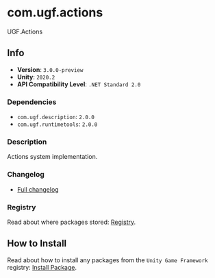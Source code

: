 # com.ugf.actions

UGF.Actions

## Info

- **Version**: `3.0.0-preview`
- **Unity**: `2020.2`
- **API Compatibility Level**: `.NET Standard 2.0`

### Dependencies

- `com.ugf.description`: `2.0.0`
- `com.ugf.runtimetools`: `2.0.0`


### Description

Actions system implementation.

### Changelog

- [Full changelog](changelog.md)

### Registry

Read about where packages stored: [Registry](https://github.com/unity-game-framework/organization/blob/main/docs/registry.md).

## How to Install

Read about how to install any packages from the `Unity Game Framework` registry: [Install Package](https://github.com/unity-game-framework/organization/blob/main/docs/install-packages.md).
